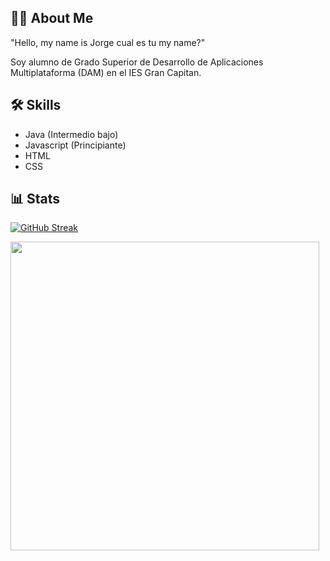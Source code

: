 
## 🐦‍🔥 About Me
"Hello, my name is Jorge cual es tu my name?"  
  
Soy alumno de Grado Superior de Desarrollo de Aplicaciones Multiplataforma (DAM) en el IES Gran Capitan.


## 🛠 Skills
- Java (Intermedio bajo)
- Javascript (Principiante)
- HTML
- CSS


## 📊 Stats

[![GitHub Streak](https://github-readme-streak-stats.herokuapp.com?user=JorgeMoh&theme=soft-green&hide_border=true&border_radius=25&locale=es&short_numbers=FALSO&date_format=j%2Fn%5B%2FY%5D)](https://git.io/streak-stats)

<img src="https://github-readme-stats.vercel.app/api/top-langs/?username=JorgeMoh&layout=compact&langs_count=10" style="width: 494px;"/>
